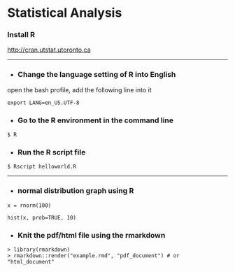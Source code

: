 # Statistical Analysis

### Install R

http://cran.utstat.utoronto.ca
***
* <h3> Change the language setting of R into English</h3>
open the bash profile, add the following line into it
```
export LANG=en_US.UTF-8
```
* <h3> Go to the R environment in the command line</h3>
```
$ R
```
* <h3> Run the R script file</h3>
```
$ Rscript helloworld.R
```
***
* <h3> normal distribution graph using R</h3>
```
x = rnorm(100)
```
```
hist(x, prob=TRUE, 10)
```
* <h3> Knit the pdf/html file using the rmarkdown </h3>
```{r}
> library(rmarkdown)
> rmarkdown::render("example.rmd", "pdf_document") # or "html_document"
```
